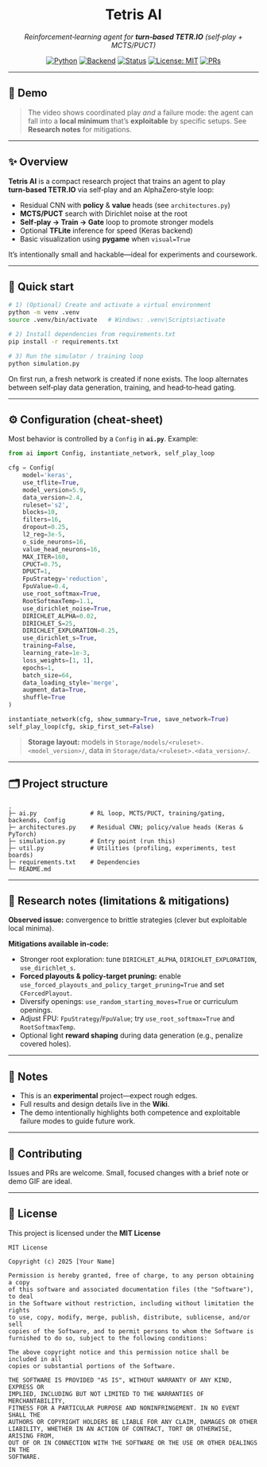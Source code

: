 <div align="center">

# Tetris AI  
_Reinforcement‑learning agent for **turn‑based TETR.IO** (self‑play + MCTS/PUCT)_

[![Python](https://img.shields.io/badge/Python-3.10%2B-blue)](#)
[![Backend](https://img.shields.io/badge/Backends-Keras%2FTFLite%20%7C%20PyTorch-6aa84f)](#)
[![Status](https://img.shields.io/badge/status-experimental-orange)](#)
[![License: MIT](https://img.shields.io/badge/License-MIT-yellow.svg)](LICENSE)
[![PRs](https://img.shields.io/badge/PRs-welcome-brightgreen)](#)

</div>

---

## 🎥 Demo

> The video shows coordinated play *and* a failure mode: the agent can fall into a **local minimum** that’s **exploitable** by specific setups. See **Research notes** for mitigations.

---

## ✨ Overview

**Tetris AI** is a compact research project that trains an agent to play **turn‑based TETR.IO** via self‑play and an AlphaZero‑style loop:
- Residual CNN with **policy** & **value** heads (see `architectures.py`)
- **MCTS/PUCT** search with Dirichlet noise at the root
- **Self‑play → Train → Gate** loop to promote stronger models
- Optional **TFLite** inference for speed (Keras backend)
- Basic visualization using **pygame** when `visual=True`

It’s intentionally small and hackable—ideal for experiments and coursework.

---

## 🚀 Quick start

```bash
# 1) (Optional) Create and activate a virtual environment
python -m venv .venv
source .venv/bin/activate   # Windows: .venv\Scripts\activate

# 2) Install dependencies from requirements.txt
pip install -r requirements.txt

# 3) Run the simulator / training loop
python simulation.py
```

On first run, a fresh network is created if none exists. The loop alternates between self‑play data generation, training, and head‑to‑head gating.

---

## ⚙️ Configuration (cheat‑sheet)

Most behavior is controlled by a `Config` in **`ai.py`**. Example:

```python
from ai import Config, instantiate_network, self_play_loop

cfg = Config(
    model='keras',
    use_tflite=True,
    model_version=5.9,
    data_version=2.4,
    ruleset='s2',
    blocks=10,
    filters=16,
    dropout=0.25,
    l2_reg=3e-5,
    o_side_neurons=16,
    value_head_neurons=16,
    MAX_ITER=160,
    CPUCT=0.75,
    DPUCT=1,
    FpuStrategy='reduction',
    FpuValue=0.4,
    use_root_softmax=True,
    RootSoftmaxTemp=1.1,
    use_dirichlet_noise=True,
    DIRICHLET_ALPHA=0.02,
    DIRICHLET_S=25,
    DIRICHLET_EXPLORATION=0.25,
    use_dirichlet_s=True,
    training=False,
    learning_rate=1e-3,
    loss_weights=[1, 1],
    epochs=1,
    batch_size=64,
    data_loading_style='merge',
    augment_data=True,
    shuffle=True
)

instantiate_network(cfg, show_summary=True, save_network=True)
self_play_loop(cfg, skip_first_set=False)
```

> **Storage layout:** models in `Storage/models/<ruleset>.<model_version>/`, data in `Storage/data/<ruleset>.<data_version>/`.

---

## 🗂️ Project structure

```
.
├─ ai.py               # RL loop, MCTS/PUCT, training/gating, backends, Config
├─ architectures.py    # Residual CNN; policy/value heads (Keras & PyTorch)
├─ simulation.py       # Entry point (run this)
├─ util.py             # Utilities (profiling, experiments, test boards)
├─ requirements.txt    # Dependencies
└─ README.md
```

---

## 🧭 Research notes (limitations & mitigations)

**Observed issue:** convergence to brittle strategies (clever but exploitable local minima).

**Mitigations available in‑code:**
- Stronger root exploration: tune `DIRICHLET_ALPHA`, `DIRICHLET_EXPLORATION`, `use_dirichlet_s`.
- **Forced playouts & policy‑target pruning:** enable `use_forced_playouts_and_policy_target_pruning=True` and set `CForcedPlayout`.
- Diversify openings: `use_random_starting_moves=True` or curriculum openings.
- Adjust FPU: `FpuStrategy`/`FpuValue`; try `use_root_softmax=True` and `RootSoftmaxTemp`.
- Optional light **reward shaping** during data generation (e.g., penalize covered holes).

---

## 📝 Notes

- This is an **experimental** project—expect rough edges.
- Full results and design details live in the **Wiki**.
- The demo intentionally highlights both competence and exploitable failure modes to guide future work.

---

## 🤝 Contributing

Issues and PRs are welcome. Small, focused changes with a brief note or demo GIF are ideal.

---

## 📄 License

This project is licensed under the **MIT License**

```text
MIT License

Copyright (c) 2025 [Your Name]

Permission is hereby granted, free of charge, to any person obtaining a copy
of this software and associated documentation files (the "Software"), to deal
in the Software without restriction, including without limitation the rights
to use, copy, modify, merge, publish, distribute, sublicense, and/or sell
copies of the Software, and to permit persons to whom the Software is
furnished to do so, subject to the following conditions:

The above copyright notice and this permission notice shall be included in all
copies or substantial portions of the Software.

THE SOFTWARE IS PROVIDED "AS IS", WITHOUT WARRANTY OF ANY KIND, EXPRESS OR
IMPLIED, INCLUDING BUT NOT LIMITED TO THE WARRANTIES OF MERCHANTABILITY,
FITNESS FOR A PARTICULAR PURPOSE AND NONINFRINGEMENT. IN NO EVENT SHALL THE
AUTHORS OR COPYRIGHT HOLDERS BE LIABLE FOR ANY CLAIM, DAMAGES OR OTHER
LIABILITY, WHETHER IN AN ACTION OF CONTRACT, TORT OR OTHERWISE, ARISING FROM,
OUT OF OR IN CONNECTION WITH THE SOFTWARE OR THE USE OR OTHER DEALINGS IN THE
SOFTWARE.
```

